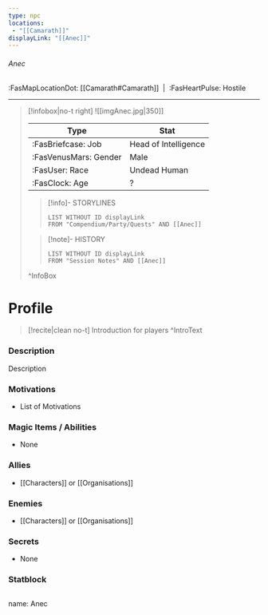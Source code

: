 ```yaml
---
type: npc
locations:
 - "[[Camarath]]"
displayLink: "[[Anec]]"
---
```

###### Anec
<span class="sub2">:FasMapLocationDot: [[Camarath#Camarath]]&nbsp;&nbsp;|&nbsp;&nbsp;:FasHeartPulse: Hostile </span>
___

> [!infobox|no-t right]
> ![[imgAnec.jpg|350]]
>
> | Type | Stat |
> | ---- | ---- |
> | :FasBriefcase: Job |  Head of Intelligence |
> | :FasVenusMars: Gender | Male |
> | :FasUser: Race | Undead Human |
> | :FasClock: Age | ? |
>
>> [!info]- STORYLINES
>>```dataview
>>LIST WITHOUT ID displayLink
>>FROM "Compendium/Party/Quests" AND [[Anec]]
>
>>[!note]- HISTORY
>>```dataview
>>LIST WITHOUT ID displayLink
>>FROM "Session Notes" AND [[Anec]]
>
>^InfoBox

# Profile

> [!recite|clean no-t]
>	Introduction for players
>^IntroText

### Description
Description

### Motivations
- List of Motivations

### Magic Items / Abilities
- None

### Allies
- [[Characters]] or [[Organisations]]

### Enemies
- [[Characters]] or [[Organisations]]

### Secrets
- None

### Statblock
>```statblock
name: Anec